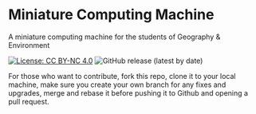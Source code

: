 # Miniature Computing Machine
A miniature computing machine for the students of Geography &amp; Environment

[![License: CC BY-NC 4.0](https://img.shields.io/badge/License-CC%20BY--NC%204.0-lightgrey.svg)](https://creativecommons.org/licenses/by-nc/4.0/) ![GitHub release (latest by date)](https://img.shields.io/github/v/release/rezw4n/Miniature-Computing-Machine)


For those who want to contribute, fork this repo, clone it to your local machine, make sure you create your own branch for any fixes and upgrades, merge and rebase it before pushing it to Github and opening a pull request.
